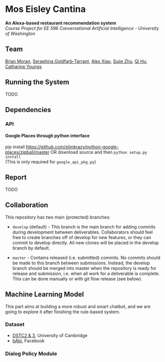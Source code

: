 # Mos Eisley Cantina
**An Alexa-based restaurant recommendation system**  
_Course Project for EE 596 Conversational Artificial Intelligence - University of Washington_ 

## Team 
[Brian Moran](https://github.com/bpmoran), [Seraphina Goldfarb-Tarrant](https://github.com/seraphinatarrant), [Alex Xiao](https://github.com/AlexXiao95), [Sujie Zhu](https://github.com/sujiezhu), [Qi Hu](https://github.com/eqiihuu), [Catharine Youngs](https://github.com/cyoungs)


## Running the System
 TODO

## Dependencies 
### API
#### Google Places through python interface
pip install https://github.com/slimkrazy/python-google-places/zipball/master OR download source and then `python setup.py install`  
(This is only required for `google_api_pkg.py`)

## Report 
TODO

## Collaboration
This repository has two main (protected) branches:

* `develop` (default) - This branch is the main branch for adding commits during development between deliverables. Collaborators should feel free to create branches off of develop for new features, or they can commit to develop directly. All new clones will be placed in the develop branch by default.

* `master` - Contains released (i.e. submitted) commits. No commits should be made to this branch between submissions. Instead, the develop branch should be merged into master when the repository is ready for release and submission, i.e. when all work for a deliverable is complete. This can be done manually or with git flow release (see below).

## Machine Learning Model
This part aims at building a more robust and smart chatbot, and we are going to explore it after finishing the rule-based system.
### Dataset
* [DSTC2 & 3](http://camdial.org/~mh521/dstc/), University of Cambridge
* [bAbi](https://research.fb.com/downloads/babi/), Facebook

### Dialog Policy Module

